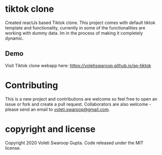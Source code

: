# tiktok clone

Created reactJs based Tiktok clone. This project comes with default tiktok template and functionality, currently in some of the functionalities are working with dummy data. Im in the process of making it completely dynamic. 

## Demo
Visit Tiktok clone webapp here: https://voletiswaroop.github.io/sp-tiktok

# Contributing

This is a new project and contributions are welcome so feel free to open an issue or fork and create a pull request. Collaborators are also welcome - please send an email to voleti.swaroop@gmail.com.


# copyright and license

Copyright 2020 Voleti Swaroop Gupta. Code released under the MIT license.
